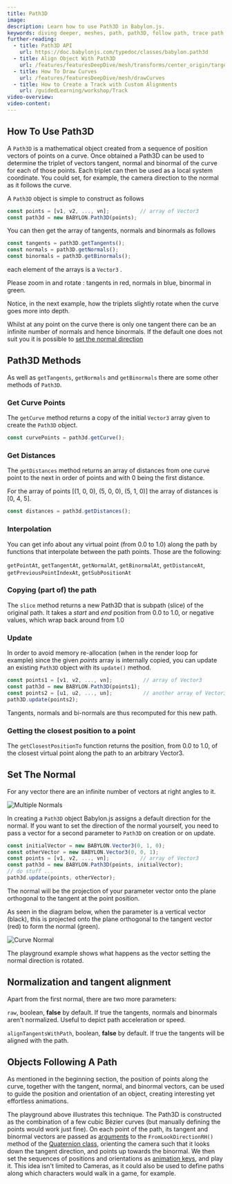 ```yaml
---
title: Path3D
image:
description: Learn how to use Path3D in Babylon.js.
keywords: diving deeper, meshes, path, path3D, follow path, trace path, track path
further-reading:
  - title: Path3D API
    url: https://doc.babylonjs.com/typedoc/classes/babylon.path3d
  - title: Align Object With Path3D
    url: /features/featuresDeepDive/mesh/transforms/center_origin/target_align
  - title: How To Draw Curves
    url: /features/featuresDeepDive/mesh/drawCurves
  - title: How to Create a Track with Custom Alignments
    url: /guidedLearning/workshop/Track
video-overview:
video-content:
---
```


## How To Use Path3D

A `Path3D` is a mathematical object created from a sequence of position vectors of points on a curve. Once obtained a Path3D can be used to determine the triplet of vectors tangent, normal and binormal of the curve for each of those points. Each triplet can then be used as a local system coordinate. You could set, for example, the camera direction to the normal as it follows the curve.

A `Path3D` object is simple to construct as follows

```javascript
const points = [v1, v2, ..., vn];          // array of Vector3
const path3d = new BABYLON.Path3D(points);
```

You can then get the array of tangents, normals and binormals as follows

```javascript
const tangents = path3D.getTangents();
const normals = path3D.getNormals();
const binormals = path3D.getBinormals();
```

each element of the arrays is a `Vector3` .

<Playground id="#2DLXYB#0" title="Tangents, Normals, and Binormals" description="Simple example of exploring tangents, normals, and binormals."/>

Please zoom in and rotate : tangents in red, normals in blue, binormal in green.

Notice, in the next example, how the triplets slightly rotate when the curve goes more into depth.  
<Playground id="#2DLXYB#1" title="Tangents, Normals, and Binormals - Color Coded" description="Simple example of exploring color coded tangents, normals, and binormals."/>

Whilst at any point on the curve there is only one tangent there can be an infinite number of normals and hence binormals. If the default one does not suit you it is possible to [set the normal direction](/features/featuresDeepDive/mesh/path3D#set-the-normal)

## Path3D Methods

As well as `getTangents`, `getNormals` and `getBinormals` there are some other methods of `Path3D`.

### Get Curve Points

The `getCurve` method returns a copy of the initial `Vector3` array given to create the `Path3D` object.

```javascript
const curvePoints = path3d.getCurve();
```

### Get Distances

The `getDistances` method returns an array of distances from one curve point to the next in order of points and with 0 being the first distance.

For the array of points [(1, 0, 0), (5, 0, 0), (5, 1, 0)] the array of distances is [0, 4, 5].

```javascript
const distances = path3d.getDistances();
```

### Interpolation

You can get info about any virtual point (from 0.0 to 1.0) along the path by functions that interpolate between the path points. Those are the following:

`getPointAt`, `getTangentAt`, `getNormalAt`, `getBinormalAt`, `getDistanceAt`, `getPreviousPointIndexAt`, `getSubPositionAt`

### Copying (part of) the path

The `slice` method returns a new Path3D that is subpath (slice) of the original path. It takes a _start_ and _end_ position from 0.0 to 1.0, or negative values, which wrap back around from 1.0

### Update

In order to avoid memory re-allocation (when in the render loop for example) since the given _points_ array is internally copied, you can update an existing `Path3D` object with its `update()` method.

```javascript
const points1 = [v1, v2, ..., vn];          // array of Vector3
const path3d = new BABYLON.Path3D(points1);
const points2 = [u1, u2, ..., un];          // another array of Vector3
path3D.update(points2);
```

Tangents, normals and bi-normals are thus recomputed for this new path.

<Playground id="#2DLXYB#253" title="Update Path3D" description="Update a Path3D object and observe its results."/>

### Getting the closest position to a point

The `getClosestPositionTo` function returns the position, from 0.0 to 1.0, of the closest virtual point along the path to an arbitrary Vector3.

## Set The Normal

For any vector there are an infinite number of vectors at right angles to it.

![Multiple Normals](/img/how_to/Mesh/tangentnormals.jpg)

In creating a `Path3D` object Babylon.js assigns a default direction for the normal. If you want to set the direction of the normal yourself, you need to pass a vector for a second parameter to `Path3D` on creation or on update.

```javascript
const initialVector = new BABYLON.Vector3(0, 1, 0);
const otherVector = new BABYLON.Vector3(0, 0, 1);
const points = [v1, v2, ..., vn];          // array of Vector3
const path3d = new BABYLON.Path3D(points, initialVector);
// do stuff ...
path3d.update(points, otherVector);
```

The normal will be the projection of your parameter vector onto the plane orthogonal to the tangent at the point position.

As seen in the diagram below, when the parameter is a vertical vector (black), this is projected onto the plane orthogonal to the tangent vector (red) to form the normal (green).

![Curve Normal](/img/how_to/Mesh/planenormal.jpg)

The playground example shows what happens as the vector setting the normal direction is rotated.

<Playground id="#8ICWNU" title="Path3D with Rotating Normals" description="Simple example of Path3D with rotating normals."/>

## Normalization and tangent alignment

Apart from the first normal, there are two more parameters:

`raw`, boolean, **false** by default. If true the tangents, normals and binormals aren't normalized. Useful to depict path acceleration or speed.

`alignTangentsWithPath`, boolean, **false** by default. If true the tangents will be aligned with the path.

## Objects Following A Path

As mentioned in the beginning section, the position of points along the curve, together with the tangent, normal, and binormal vectors, can be used to guide the position and orientation of an object, creating interesting yet effortless animations.

<Playground id="#SGVUBC#86" title="Camera Following a Path" description="Example of a Camera animated to follow the positions and orientations along a Path3D object."/>

The playground above illustrates this technique. The Path3D is constructed as the combination of a few cubic Bèzier curves (but manually defining the points would work just fine). On each point of the path, its tangent and binormal vectors are passed as [arguments](/typedoc/classes/babylon.quaternion#fromlookdirectionrh) to the `FromLookDirectionRH()` method of the [Quaternion class](/features/featuresDeepDive/mesh/transforms/center_origin/rotation_quaternions), orienting the camera such that it looks down the tangent direction, and points up towards the binormal. We then set the sequences of positions and orientations as [animation keys](/features/featuresDeepDive/animation/animation_design), and play it. This idea isn't limited to Cameras, as it could also be used to define paths along which characters would walk in a game, for example.
